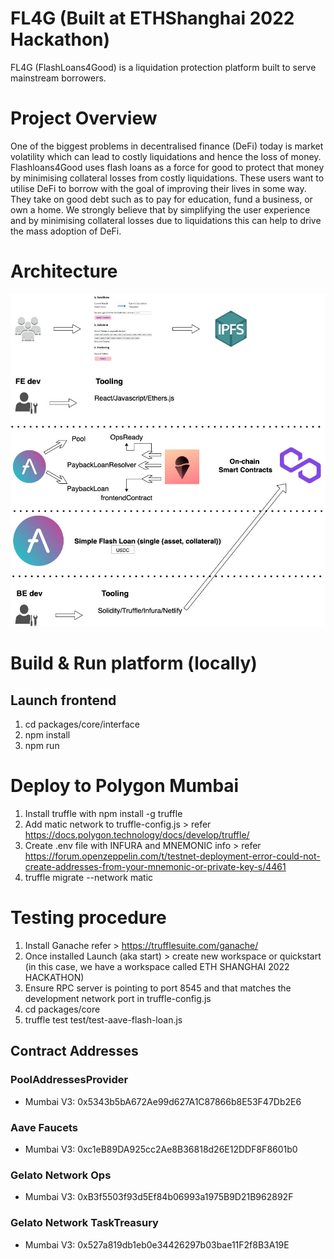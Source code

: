 # FL4G (Built at ETHShanghai 2022 Hackathon)
FL4G (FlashLoans4Good) is a liquidation protection platform built to serve mainstream borrowers.  

# Project Overview
One of the biggest problems in decentralised finance (DeFi) today is market volatility which can lead to costly liquidations and hence the loss of money.
Flashloans4Good uses flash loans as a force for good to protect that money by minimising collateral losses from costly liquidations. These users want to utilise DeFi to borrow with the goal of improving their lives in some way. They take on good debt such as to pay for education, fund a business, or own a home.  We strongly believe that by simplifying the user experience and by minimising collateral losses due to liquidations this can help to drive the mass adoption of DeFi.  

# Architecture 
![Architecture Diagram](https://github.com/FlashLoans4Good/fl4g/blob/6dbd0f58b127b809356ffd48a0b14e1f8c9fd12f/diagrams/architectureV2.1.jpeg)



# Build & Run platform (locally)
## Launch frontend
1. cd packages/core/interface
2. npm install
3. npm run 

# Deploy to Polygon Mumbai 
1. Install truffle with npm install -g truffle
2. Add matic network to truffle-config.js > refer https://docs.polygon.technology/docs/develop/truffle/
3. Create .env file with INFURA and MNEMONIC info > refer https://forum.openzeppelin.com/t/testnet-deployment-error-could-not-create-addresses-from-your-mnemonic-or-private-key-s/4461
4. truffle migrate --network matic

# Testing procedure 
1. Install Ganache refer > https://trufflesuite.com/ganache/
2. Once installed Launch (aka start) > create new workspace or quickstart (in this case, we have a workspace called ETH SHANGHAI 2022 HACKATHON)  
3. Ensure RPC server is pointing to port 8545 and that matches the development network port in truffle-config.js
4. cd packages/core
5. truffle test test/test-aave-flash-loan.js

## Contract Addresses

### PoolAddressesProvider

- Mumbai V3: 0x5343b5bA672Ae99d627A1C87866b8E53F47Db2E6

### Aave Faucets

- Mumbai V3: 0xc1eB89DA925cc2Ae8B36818d26E12DDF8F8601b0

### Gelato Network Ops

- Mumbai V3: 0xB3f5503f93d5Ef84b06993a1975B9D21B962892F

### Gelato Network TaskTreasury
- Mumbai V3: 0x527a819db1eb0e34426297b03bae11F2f8B3A19E

